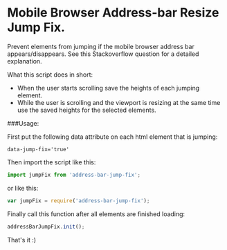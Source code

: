 

Mobile Browser Address-bar Resize Jump Fix.
===========================================

Prevent elements from jumping if the mobile browser address bar appears/disappears.
See this Stackoverflow question for a detailed explanation.

What this script does in short:
* When the user starts scrolling save the heights of each jumping element.
* While the user is scrolling and the viewport is resizing at the same time use the saved heights for the selected elements.

###Usage:

First put the following data attribute on each html element that is jumping: 

`data-jump-fix='true'`

Then import the script like this:

```javascript
import jumpFix from 'address-bar-jump-fix';
```
    
or like this:

```javascript
var jumpFix = require('address-bar-jump-fix');
```

Finally call this function after all elements are finished loading:

```javascript
addressBarJumpFix.init();
```



That's it :)